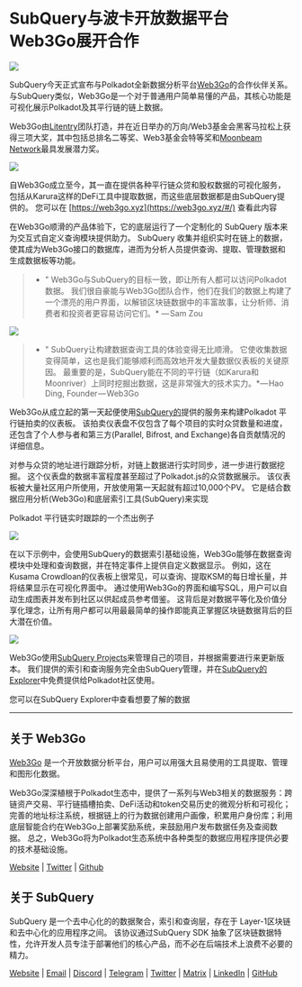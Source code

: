 # SubQuery与波卡开放数据平台Web3Go展开合作

![](https://cdn-images-1.medium.com/max/800/1*LVZ_xKn_K5DlTSxqTr-2BA.png)

SubQuery今天正式宣布与Polkadot全新数据分析平台[Web3Go](https://www.web3go.xyz/)的合作伙伴关系。 与SubQuery类似，Web3Go是一个对于普通用户简单易懂的产品，其核心功能是可视化展示Polkadot及其平行链的链上数据。

Web3Go由[Litentry](https://www.litentry.com/)团队打造，并在近日举办的万向/Web3基金会黑客马拉松上获得三项大奖，其中包括总排名二等奖、Web3基金会特等奖和[Moonbeam Network](https://moonbeam.network/)最具发展潜力奖。

![](https://cdn-images-1.medium.com/max/800/1*QOng9s-Mc62WBElrj6KBmg.gif)

自Web3Go成立至今，其一直在提供各种平行链众贷和股权数据的可视化服务，包括从Karura这样的DeFi工具中提取数据，而这些底层数据都是由SubQuery提供的。 您可以在 [https://web3go.xyz](https://web3go.xyz/#/) 查看此内容

在Web3Go顺滑的产品体验下，它的底层运行了一个定制化的 SubQuery 版本来为交互式自定义查询模块提供助力。 SubQuery 收集并组织实时在链上的数据，使其成为Web3Go接口的数据库，进而为分析人员提供查询、提取、管理数据和生成数据板等功能。

> * " Web3Go与SubQuery的目标一致，即让所有人都可以访问Polkadot数据。 我们很自豪能与Web3Go团队合作，他们在我们的数据上构建了一个漂亮的用户界面，以解锁区块链数据中的丰富故事，让分析师、消费者和投资者更容易访问它们。* — Sam Zou

![](https://cdn-images-1.medium.com/max/800/1*v2Ip-qCB6hkiNiEPY32hrw.png)

> * " SubQuery让构建数据查询工具的体验变得无比顺滑。 它使收集数据变得简单，这也是我们能够顺利而高效地开发大量数据仪表板的关键原因。 最重要的是，SubQuery能在不同的平行链（如Karura和Moonriver）上同时挖掘出数据，这是非常强大的技术实力。*— Hao Ding, Founder — Web3Go

Web3Go从成立起的第一天起便使用[SubQuery的](https://subquery.network/)提供的服务来构建Polkadot 平行链拍卖的仪表板。 该拍卖仪表盘不仅包含了每个项目的实时众贷数量和进度，还包含了个人参与者和第三方(Parallel, Bifrost, and Exchange)各自贡献情况的详细信息。

对参与众贷的地址进行跟踪分析，对链上数据进行实时同步，进一步进行数据挖掘。 这个仪表盘的数据丰富程度甚至超过了Polkadot.js的众贷数据展示。 该仪表板被大量社区用户所使用，开放使用第一天起就有超过10,000个PV。 它是结合数据应用分析(Web3Go)和底层索引工具(SubQuery)来实现

Polkadot 平行链实时跟踪的一个杰出例子</p> 

![](https://cdn-images-1.medium.com/max/800/1*XM2TalsUm1Z93lV5zFMf9w.png)

在以下示例中，会使用SubQuery的数据索引基础设施，Web3Go能够在数据查询模块中处理和查询数据，并在特定事件上提供自定义数据显示。 例如，这在Kusama Crowdloan的仪表板上很常见，可以查询、提取KSM的每日增长量，并将结果显示在可视化界面中。 通过使用Web3Go的界面和编写SQL，用户可以自动生成图表并发布到社区以供起成员参考借鉴。 这背后是对数据平等化及价值分享化理念，让所有用户都可以用最最简单的操作即能真正掌握区块链数据背后的巨大潜在价值。

![](https://cdn-images-1.medium.com/max/800/1*Z2g_zEFqOJ3T_2BDDDZT4A.png)

Web3Go使用[SubQuery Projects](https://project.subquery.network/)来管理自己的项目，并根据需要进行来更新版本。 我们提供的索引和查询服务完全由SubQuery管理，并在[SubQuery的Explorer](https://explorer.subquery.network/)中免费提供给Polkadot社区使用。

您可以在SubQuery Explorer中查看想要了解的数据</p> 



----------



## 关于 Web3Go

[Web3Go](https://www.web3go.xyz/) 是一个开放数据分析平台，用户可以用强大且易使用的工具提取、管理和图形化数据。

Web3Go深深植根于Polkadot生态中，提供了一系列与Web3相关的数据服务：跨链资产交易、平行链插槽拍卖、DeFi活动和token交易历史的微观分析和可视化；完善的地址标注系统，根据链上的行为数据创建用户画像，积累用户身份库；利用底层智能合约在Web3Go上部署奖励系统，来鼓励用户发布数据任务及查阅数据。 总之，Web3Go将为Polkadot生态系统中各种类型的数据应用程序提供必要的技术基础设施。

[Website](https://web3go.xyz/#/) | [Twitter](http://twitter.com/web3go) | [Github](https://github.com/web3go-xyz)



## 关于 SubQuery

SubQuery 是一个去中心化的的数据聚合，索引和查询层，存在于 Layer-1区块链和去中心化的应用程序之间。 该协议通过SubQuery SDK 抽象了区块链数据特性，允许开发人员专注于部署他们的核心产品，而不必在后端技术上浪费不必要的精力。

[Website](https://subquery.network/) | [Email](mailto:hello@subquery.network) | [Discord](https://discord.com/invite/78zg8aBSMG) | [Telegram](https://t.me/subquerynetwork) | [Twitter](https://twitter.com/subquerynetwork) | [Matrix](https://matrix.to/#/#subquery:matrix.org) | [LinkedIn](https://www.linkedin.com/company/subquery) | [GitHub](https://github.com/subquery)
